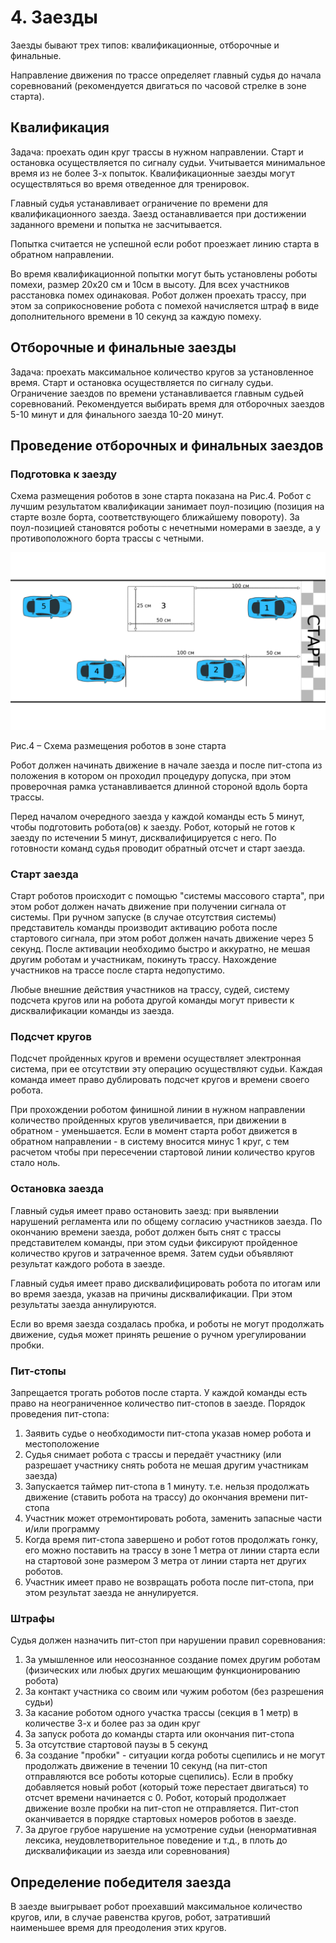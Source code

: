 # 4. Заезды

Заезды бывают трех типов: квалификационные, отборочные и финальные.

Направление движения по трассе определяет главный судья до начала соревнований (рекомендуется двигаться по часовой стрелке в зоне старта).

## Квалификация

Задача: проехать один круг трассы в нужном направлении. Старт и остановка осуществляется по сигналу судьи. Учитывается минимальное время из не более 3-х попыток. Квалификационные заезды могут осуществляться во время отведенное для тренировок.

Главный судья устанавливает ограничение по времени для квалификационного заезда. Заезд останавливается при достижении заданного времени и попытка не засчитывается.

Попытка считается не успешной если робот проезжает линию старта в обратном направлении.

Во время квалификационной попытки могут быть установлены роботы помехи, размер 20х20 см и 10см в высоту. Для всех участников расстановка помех одинаковая. Робот должен проехать трассу, при этом за соприкосновение робота с помехой начисляется штраф в виде дополнительного времени в 10 секунд за каждую помеху.

## Отборочные и финальные заезды

Задача: проехать максимальное количество кругов за установленное время. Старт и остановка осуществляется по сигналу судьи.
Ограничение заездов по времени устанавливается главным судьей соревнований. Рекомендуется выбирать время для отборочных заездов 5-10 минут и для финального заезда 10-20 минут.

## Проведение отборочных и финальных заездов

### Подготовка к заезду

Схема размещения роботов в зоне старта показана на Рис.4. Робот с лучшим результатом квалификации занимает поул-позицию (позиция на старте возле борта, соответствующего ближайшему повороту). 
За поул-позицией становятся роботы с нечетными номерами в заезде, а у противоположного борта трассы с четными.

![Рис.4 – Схема размещения роботов в зоне старта](../images/4-1.png)

Рис.4 – Схема размещения роботов в зоне старта

Робот должен начинать движение в начале заезда и после пит-стопа из положения в котором он проходил процедуру допуска, при этом проверочная рамка устанавливается длинной стороной вдоль борта трассы.

Перед началом очередного заезда у каждой команды есть 5 минут, чтобы подготовить робота(ов) к заезду. Робот, который не готов к заезду по истечении 5 минут, дисквалифицируется с него. По готовности команд судья проводит обратный отсчет и старт заезда.

### Старт заезда

Старт роботов происходит с помощью "системы массового старта", при этом робот должен начать движение при получении сигнала от системы.
При ручном запуске (в случае отсутствия системы) представитель команды производит активацию робота после стартового сигнала, при этом робот должен начать движение через 5 секунд. После активации необходимо быстро и аккуратно, не мешая другим роботам и участникам, покинуть трассу. Нахождение участников на трассе после старта недопустимо.

Любые внешние действия участников на трассу, судей, систему подсчета кругов или на робота другой команды могут привести к дисквалификации команды из заезда.

### Подсчет кругов

Подсчет пройденных кругов и времени осуществляет электронная система, при ее отсутствии эту операцию осуществляют судьи. Каждая команда имеет право дублировать подсчет кругов и времени своего робота.

При прохождении роботом финишной линии в нужном направлении количество пройденных кругов увеличивается, при движении в обратном - уменьшается.
Если в момент старта робот движется в обратном направлении - в систему вносится минус 1 круг, с тем расчетом чтобы при пересечении стартовой линии количество кругов стало ноль.

### Остановка заезда

Главный судья имеет право остановить заезд: при выявлении нарушений регламента или по общему согласию участников заезда.
По окончанию времени заезда, робот должен быть снят с трассы представителем команды, при этом судьи фиксируют пройденное количество кругов и затраченное время. Затем судьи объявляют результат каждого робота в заезде.

Главный судья имеет право дисквалифицировать робота по итогам или во время заезда, указав на причины дисквалификации. При этом результаты заезда аннулируются.

Если во время заезда создалась пробка, и роботы не могут продолжать движение, судья может принять решение о ручном урегулировании пробки.

### Пит-стопы

Запрещается трогать роботов после старта.
У каждой команды есть право на неограниченное количество пит-стопов в заезде. Порядок проведения пит-стопа:
1. Заявить судье о необходимости пит-стопа указав номер робота и местоположение
2. Судья снимает робота с трассы и передаёт участнику (или разрешает участнику снять робота не мешая другим участникам заезда)
3. Запускается таймер пит-стопа в 1 минуту. т.е. нельзя продолжать движение (ставить робота на трассу) до окончания времени пит-стопа
4. Участник может отремонтировать робота, заменить запасные части и/или программу
5. Когда время пит-стопа завершено и робот готов продолжать гонку, его можно поставить на трассу в зоне 1 метра от линии старта если на стартовой зоне размером 3 метра от линии старта нет других роботов.
6. Участник имеет право не возвращать робота после пит-стопа, при этом результат заезда не аннулируется.

### Штрафы

Судья должен назначить пит-стоп при нарушении правил соревнования:
1. За умышленное или неосознанное создание помех другим роботам (физических или любых других мешающим функционированию робота)
2. За контакт участника со своим или чужим роботом (без разрешения судьи)
3. За касание роботом одного участка трассы (секция в 1 метр) в количестве 3-х и более раз за один круг
4. За запуск робота до команды старта или окончания пит-стопа
5. За отсутствие стартовой паузы в 5 секунд
6. За создание "пробки" - ситуации когда роботы сцепились и не могут продолжать движение в течении 10 секунд (на пит-стоп отправляются все роботы которые сцепились). Если в пробку добавляется новый робот (который тоже перестает двигаться) то отсчет времени начинается с 0. Робот, который продолжает движение возле пробки на пит-стоп не отправляется. Пит-стоп оканчивается в порядке стартовых номеров роботов в заезде. 
7. За другое грубое нарушение на усмотрение судьи (ненормативная лексика, неудовлетворительное поведение и т.д., в плоть до дисквалификации из заезда или соревнования)


## Определение победителя заезда

В заезде выигрывает робот проехавший максимальное количество кругов, или, в случае равенства кругов, робот, затративший наименьшее время для преодоления этих кругов.
